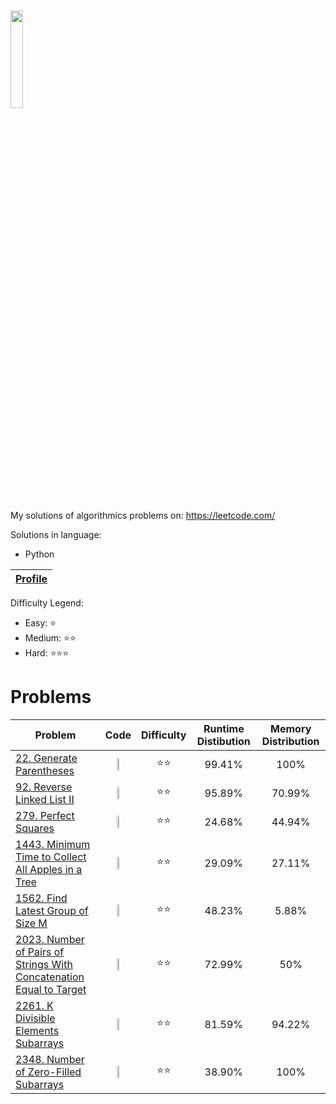 # <img src="https://leetcode.com/static/webpack_bundles/images/logo-dark.e99485d9b.svg"  width="20%" height="20%"></img>
My solutions of algorithmics problems on: https://leetcode.com/

Solutions in language:
* Python

[Leetcode Profile]:https://leetcode.com/user2261gr/

| [Profile][Leetcode Profile]   |
|-------------------------------|

Difficulty Legend:
* Easy: ⭐
* Medium: ⭐⭐
* Hard: ⭐⭐⭐


# Problems

[22. Generate Parentheses]: https://leetcode.com/problems/generate-parentheses/
[92. Reverse Linked List II]: https://leetcode.com/problems/reverse-linked-list-ii/
[279. Perfect Squares]: https://leetcode.com/problems/perfect-squares/
[1443. Minimum Time to Collect All Apples in a Tree]: https://leetcode.com/problems/minimum-time-to-collect-all-apples-in-a-tree/
[1562. Find Latest Group of Size M]: https://leetcode.com/problems/find-latest-group-of-size-m/
[2023. Number of Pairs of Strings With Concatenation Equal to Target]: https://leetcode.com/problems/number-of-pairs-of-strings-with-concatenation-equal-to-target/
[2261. K Divisible Elements Subarrays]: https://leetcode.com/problems/k-divisible-elements-subarrays/
[2348. Number of Zero-Filled Subarrays]: https://leetcode.com/problems/number-of-zero-filled-subarrays/


| Problem | Code                                                                                                                                                                                                                                                                                                            | Difficulty    | Runtime Distibution     | Memory Distribution |
|---------|-----------------------------------------------------------------------------------------------------------------------------------------------------------------------------------------------------------------------------------------------------------------------------------------------------------------|---------------|-------------------------|-----|
|[22. Generate Parentheses]| <div style="text-align: center"><a href="https://github.com/bartlomiej-niemiec/leetcode-solutions/blob/main/Python/22.%20Generate%20Parentheses/generate_parentheses.py"><img src="https://upload.wikimedia.org/wikipedia/commons/c/c3/Python-logo-notext.svg"  width="30%" height="30%"></img></a></div>| <center>⭐⭐</center> | <center>99.41%</center> | <center>100%</center> |
|[92. Reverse Linked List II]|<div style="text-align: center"><a href="https://github.com/bartlomiej-niemiec/leetcode-solutions/blob/main/Python/92.%20Reverse%20Linked%20List%20II/reverse_linkedlist_ii.py"><img src="https://upload.wikimedia.org/wikipedia/commons/c/c3/Python-logo-notext.svg"  width="30%" height="30%"></img></a></div>| <center>⭐⭐</center>  |  <center>95.89%</center> | <center>70.99%</center> |
|[279. Perfect Squares]| <div style="text-align: center"><a href="https://github.com/bartlomiej-niemiec/leetcode-solutions/blob/main/Python/279.%20Perfect%20Squares/numSquares.py"><img src="https://upload.wikimedia.org/wikipedia/commons/c/c3/Python-logo-notext.svg"  width="30%" height="30%"></img></a></div>|      <center>⭐⭐</center>         | <center>24.68%</center> | <center>44.94%</center> |
|[1443. Minimum Time to Collect All Apples in a Tree]| <div style="text-align: center"><a href="https://github.com/bartlomiej-niemiec/leetcode-solutions/blob/main/Python/1443.%20Minimum%20Time%20to%20Collect%20All%20Apples%20in%20a%20Tree/min_time.py"><img src="https://upload.wikimedia.org/wikipedia/commons/c/c3/Python-logo-notext.svg"  width="30%" height="30%"></img></a></div>|     <center>⭐⭐</center>          | <center>29.09%</center> | <center>27.11%</center> |
|[1562. Find Latest Group of Size M]| <div style="text-align: center"><a href="https://github.com/bartlomiej-niemiec/leetcode-solutions/blob/main/Python/1562.%20Find%20Latest%20Group%20of%20Size%20M/find_latest_step.py"><img src="https://upload.wikimedia.org/wikipedia/commons/c/c3/Python-logo-notext.svg"  width="30%" height="30%"></img></a></div>|      <center>⭐⭐</center>         | <center>48.23%</center> | <center>5.88%</center> |
|[2023. Number of Pairs of Strings With Concatenation Equal to Target]| <div style="text-align: center"><a href="https://github.com/bartlomiej-niemiec/leetcode-solutions/blob/main/Python/2023.%20Number%20of%20Pairs%20of%20Strings%20With%20Concatenation%20Equal%20to%20Target/numOfPairs.py"><img src="https://upload.wikimedia.org/wikipedia/commons/c/c3/Python-logo-notext.svg"  width="30%" height="30%"></img></a></div>|      <center>⭐⭐</center>         | <center>72.99%</center> | <center>50%</center> |
|[2261. K Divisible Elements Subarrays]| <div style="text-align: center"><a href="https://github.com/bartlomiej-niemiec/leetcode-solutions/blob/main/Python/2261.%20K%20Divisible%20Elements%20Subarrays/k_divisible_elements_subarrays.py"><img src="https://upload.wikimedia.org/wikipedia/commons/c/c3/Python-logo-notext.svg"  width="30%" height="30%"></img></a></div>|      <center>⭐⭐</center>         | <center>81.59%</center> | <center>94.22%</center> |
|[2348. Number of Zero-Filled Subarrays]| <div style="text-align: center"><a href="https://github.com/bartlomiej-niemiec/leetcode-solutions/blob/main/Python/2348.%20Number%20of%20Zero-Filled%20Subarrays/zero_filled_subarays.py"><img src="https://upload.wikimedia.org/wikipedia/commons/c/c3/Python-logo-notext.svg"  width="30%" height="30%"></img></a></div>|        <center>⭐⭐</center>       | <center>38.90%</center> | <center>100%</center> |
